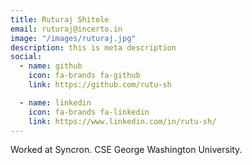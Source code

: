 ```yaml
---
title: Ruturaj Shitole
email: ruturaj@incerto.in
image: "/images/ruturaj.jpg"
description: this is meta description
social:
  - name: github
    icon: fa-brands fa-github
    link: https://github.com/rutu-sh

  - name: linkedin
    icon: fa-brands fa-linkedin
    link: https://www.linkedin.com/in/rutu-sh/
---
```


Worked at Syncron. 
CSE George Washington University.